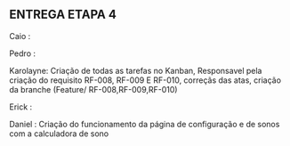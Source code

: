 ## ENTREGA ETAPA 4

Caio : 

Pedro :

Karolayne: Criação de todas as tarefas no Kanban, Responsavel pela criação do requisito RF-008, RF-009 E RF-010, correçãs das atas, criação da branche (Feature/ RF-008,RF-009,RF-010)  

Erick :

Daniel : Criação do funcionamento da página de configuração e de sonos com a calculadora de sono

